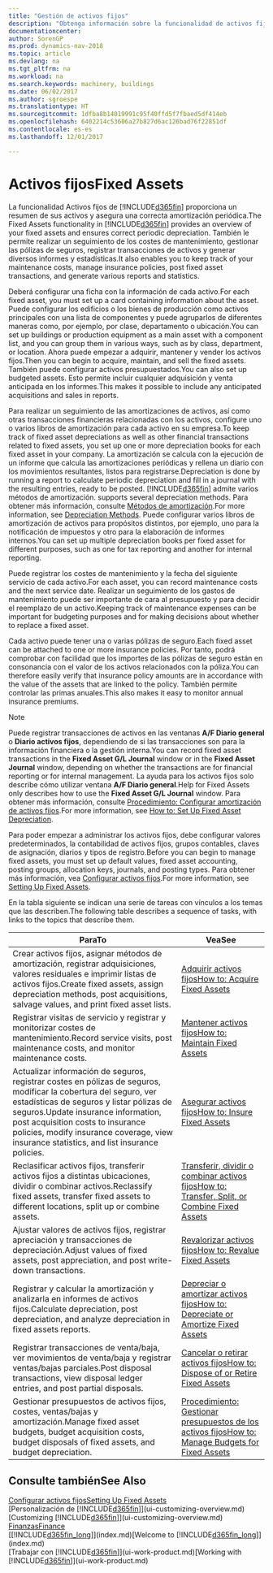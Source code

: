 ```yaml
---
title: "Gestión de activos fijos"
description: "Obtenga información sobre la funcionalidad de activos fijos en Dynamics NAV y obtenga un resumen de cómo trabajar con activos fijos."
documentationcenter: 
author: SorenGP
ms.prod: dynamics-nav-2018
ms.topic: article
ms.devlang: na
ms.tgt_pltfrm: na
ms.workload: na
ms.search.keywords: machinery, buildings
ms.date: 06/02/2017
ms.author: sgroespe
ms.translationtype: HT
ms.sourcegitcommit: 1dfba8b14019991c95f40ffd5f7fbaed5df414eb
ms.openlocfilehash: 6402214c53606a27b827d6ac126bad76f22851df
ms.contentlocale: es-es
ms.lasthandoff: 12/01/2017

---
```

# <a name="fixed-assets"></a><span data-ttu-id="c2e8f-103">Activos fijos</span><span class="sxs-lookup"><span data-stu-id="c2e8f-103">Fixed Assets</span></span>
<span data-ttu-id="c2e8f-104">La funcionalidad Activos fijos de [!INCLUDE[d365fin](includes/d365fin_md.md)] proporciona un resumen de sus activos y asegura una correcta amortización periódica.</span><span class="sxs-lookup"><span data-stu-id="c2e8f-104">The Fixed Assets functionality in [!INCLUDE[d365fin](includes/d365fin_md.md)] provides an overview of your fixed assets and ensures correct periodic depreciation.</span></span> <span data-ttu-id="c2e8f-105">También le permite realizar un seguimiento de los costes de mantenimiento, gestionar las pólizas de seguros, registrar transacciones de activos y generar diversos informes y estadísticas.</span><span class="sxs-lookup"><span data-stu-id="c2e8f-105">It also enables you to keep track of your maintenance costs, manage insurance policies, post fixed asset transactions, and generate various reports and statistics.</span></span>

<span data-ttu-id="c2e8f-106">Deberá configurar una ficha con la información de cada activo.</span><span class="sxs-lookup"><span data-stu-id="c2e8f-106">For each fixed asset, you must set up a card containing information about the asset.</span></span> <span data-ttu-id="c2e8f-107">Puede configurar los edificios o los bienes de producción como activos principales con una lista de componentes y puede agruparlos de diferentes maneras como, por ejemplo, por clase, departamento o ubicación.</span><span class="sxs-lookup"><span data-stu-id="c2e8f-107">You can set up buildings or production equipment as a main asset with a component list, and you can group them in various ways, such as by class, department, or location.</span></span> <span data-ttu-id="c2e8f-108">Ahora puede empezar a adquirir, mantener y vender los activos fijos.</span><span class="sxs-lookup"><span data-stu-id="c2e8f-108">Then you can begin to acquire, maintain, and sell the fixed assets.</span></span> <span data-ttu-id="c2e8f-109">También puede configurar activos presupuestados.</span><span class="sxs-lookup"><span data-stu-id="c2e8f-109">You can also set up budgeted assets.</span></span> <span data-ttu-id="c2e8f-110">Esto permite incluir cualquier adquisición y venta anticipada en los informes.</span><span class="sxs-lookup"><span data-stu-id="c2e8f-110">This makes it possible to include any anticipated acquisitions and sales in reports.</span></span>

<span data-ttu-id="c2e8f-111">Para realizar un seguimiento de las amortizaciones de activos, así como otras transacciones financieras relacionadas con los activos, configure uno o varios libros de amortización para cada activo en su empresa.</span><span class="sxs-lookup"><span data-stu-id="c2e8f-111">To keep track of fixed asset depreciations as well as other financial transactions related to fixed assets, you set up one or more depreciation books for each fixed asset in your company.</span></span> <span data-ttu-id="c2e8f-112">La amortización se calcula con la ejecución de un informe que calcula las amortizaciones periódicas y rellena un diario con los movimientos resultantes, listos para registrarse.</span><span class="sxs-lookup"><span data-stu-id="c2e8f-112">Depreciation is done by running a report to calculate periodic depreciation and fill in a journal with the resulting entries, ready to be posted.</span></span> [!INCLUDE[d365fin](includes/d365fin_md.md)]<span data-ttu-id="c2e8f-113"> admite varios métodos de amortización.</span><span class="sxs-lookup"><span data-stu-id="c2e8f-113"> supports several depreciation methods.</span></span> <span data-ttu-id="c2e8f-114">Para obtener más información, consulte [Métodos de amortización](fa-depreciation-methods.md).</span><span class="sxs-lookup"><span data-stu-id="c2e8f-114">For more information, see [Depreciation Methods](fa-depreciation-methods.md).</span></span> <span data-ttu-id="c2e8f-115">Puede configurar varios libros de amortización de activos para propósitos distintos, por ejemplo, uno para la notificación de impuestos y otro para la elaboración de informes internos.</span><span class="sxs-lookup"><span data-stu-id="c2e8f-115">You can set up multiple depreciation books per fixed asset for different purposes, such as one for tax reporting and another for internal reporting.</span></span>

<span data-ttu-id="c2e8f-116">Puede registrar los costes de mantenimiento y la fecha del siguiente servicio de cada activo.</span><span class="sxs-lookup"><span data-stu-id="c2e8f-116">For each asset, you can record maintenance costs and the next service date.</span></span> <span data-ttu-id="c2e8f-117">Realizar un seguimiento de los gastos de mantenimiento puede ser importante de cara al presupuesto y para decidir el reemplazo de un activo.</span><span class="sxs-lookup"><span data-stu-id="c2e8f-117">Keeping track of maintenance expenses can be important for budgeting purposes and for making decisions about whether to replace a fixed asset.</span></span>

<span data-ttu-id="c2e8f-118">Cada activo puede tener una o varias pólizas de seguro.</span><span class="sxs-lookup"><span data-stu-id="c2e8f-118">Each fixed asset can be attached to one or more insurance policies.</span></span> <span data-ttu-id="c2e8f-119">Por tanto, podrá comprobar con facilidad que los importes de las pólizas de seguro están en consonancia con el valor de los activos relacionados con la póliza.</span><span class="sxs-lookup"><span data-stu-id="c2e8f-119">You can therefore easily verify that insurance policy amounts are in accordance with the value of the assets that are linked to the policy.</span></span> <span data-ttu-id="c2e8f-120">También permite controlar las primas anuales.</span><span class="sxs-lookup"><span data-stu-id="c2e8f-120">This also makes it easy to monitor annual insurance premiums.</span></span>

> [!NOTE]  
>   <span data-ttu-id="c2e8f-121">Puede registrar transacciones de activos en las ventanas **A/F Diario general** o **Diario activos fijos**, dependiendo de si las transacciones son para la información financiera o la gestión interna.</span><span class="sxs-lookup"><span data-stu-id="c2e8f-121">You can record fixed asset transactions in the **Fixed Asset G/L Journal** window or in the **Fixed Asset Journal** window, depending on whether the transactions are for financial reporting or for internal management.</span></span> <span data-ttu-id="c2e8f-122">La ayuda para los activos fijos solo describe cómo utilizar ventana **A/F Diario general**.</span><span class="sxs-lookup"><span data-stu-id="c2e8f-122">Help for Fixed Assets only describes how to use the **Fixed Asset G/L Journal** window.</span></span> <span data-ttu-id="c2e8f-123">Para obtener más información, consulte [Procedimiento: Configurar amortización de activos fijos](fa-how-setup-depreciation.md).</span><span class="sxs-lookup"><span data-stu-id="c2e8f-123">For more information, see [How to: Set Up Fixed Asset Depreciation](fa-how-setup-depreciation.md).</span></span>

<span data-ttu-id="c2e8f-124">Para poder empezar a administrar los activos fijos, debe configurar valores predeterminados, la contabilidad de activos fijos, grupos contables, claves de asignación, diarios y tipos de registro.</span><span class="sxs-lookup"><span data-stu-id="c2e8f-124">Before you can begin to manage fixed assets, you must set up default values, fixed asset accounting, posting groups, allocation keys, journals, and posting types.</span></span> <span data-ttu-id="c2e8f-125">Para obtener más información, vea [Configurar activos fijos](fa-setup.md).</span><span class="sxs-lookup"><span data-stu-id="c2e8f-125">For more information, see [Setting Up Fixed Assets](fa-setup.md).</span></span>

<span data-ttu-id="c2e8f-126">En la tabla siguiente se indican una serie de tareas con vínculos a los temas que las describen.</span><span class="sxs-lookup"><span data-stu-id="c2e8f-126">The following table describes a sequence of tasks, with links to the topics that describe them.</span></span>

| <span data-ttu-id="c2e8f-127">Para</span><span class="sxs-lookup"><span data-stu-id="c2e8f-127">To</span></span> | <span data-ttu-id="c2e8f-128">Vea</span><span class="sxs-lookup"><span data-stu-id="c2e8f-128">See</span></span> |
| --- | --- |
| <span data-ttu-id="c2e8f-129">Crear activos fijos, asignar métodos de amortización, registrar adquisiciones, valores residuales e imprimir listas de activos fijos.</span><span class="sxs-lookup"><span data-stu-id="c2e8f-129">Create fixed assets, assign depreciation methods, post acquisitions, salvage values, and print fixed asset lists.</span></span> |[<span data-ttu-id="c2e8f-130">Adquirir activos fijos</span><span class="sxs-lookup"><span data-stu-id="c2e8f-130">How to: Acquire Fixed Assets</span></span>](fa-how-acquire.md) |
| <span data-ttu-id="c2e8f-131">Registrar visitas de servicio y registrar y monitorizar costes de mantenimiento.</span><span class="sxs-lookup"><span data-stu-id="c2e8f-131">Record service visits, post maintenance costs, and monitor maintenance costs.</span></span> |[<span data-ttu-id="c2e8f-132">Mantener activos fijos</span><span class="sxs-lookup"><span data-stu-id="c2e8f-132">How to: Maintain Fixed Assets</span></span>](fa-how-maintain.md) |
| <span data-ttu-id="c2e8f-133">Actualizar información de seguros, registrar costes en pólizas de seguros, modificar la cobertura del seguro, ver estadísticas de seguros y listar pólizas de seguros.</span><span class="sxs-lookup"><span data-stu-id="c2e8f-133">Update insurance information, post acquisition costs to insurance policies, modify insurance coverage, view insurance statistics, and list insurance policies.</span></span> |[<span data-ttu-id="c2e8f-134">Asegurar activos fijos</span><span class="sxs-lookup"><span data-stu-id="c2e8f-134">How to: Insure Fixed Assets</span></span>](fa-how-insure.md) |
| <span data-ttu-id="c2e8f-135">Reclasificar activos fijos, transferir activos fijos a distintas ubicaciones, dividir o combinar activos.</span><span class="sxs-lookup"><span data-stu-id="c2e8f-135">Reclassify fixed assets, transfer fixed assets to different locations, split up or combine assets.</span></span> |[<span data-ttu-id="c2e8f-136">Transferir, dividir o combinar activos fijos</span><span class="sxs-lookup"><span data-stu-id="c2e8f-136">How to: Transfer, Split, or Combine Fixed Assets</span></span>](fa-how-trans-split-combine.md) |
| <span data-ttu-id="c2e8f-137">Ajustar valores de activos fijos, registrar apreciación y transacciones de depreciación.</span><span class="sxs-lookup"><span data-stu-id="c2e8f-137">Adjust values of fixed assets, post appreciation, and post write-down transactions.</span></span> |[<span data-ttu-id="c2e8f-138">Revalorizar activos fijos</span><span class="sxs-lookup"><span data-stu-id="c2e8f-138">How to: Revalue Fixed Assets</span></span>](fa-how-revalue.md) |
| <span data-ttu-id="c2e8f-139">Registrar y calcular la amortización y analizarla en informes de activos fijos.</span><span class="sxs-lookup"><span data-stu-id="c2e8f-139">Calculate depreciation, post depreciation, and  analyze depreciation in fixed assets reports.</span></span> |[<span data-ttu-id="c2e8f-140">Depreciar o amortizar activos fijos</span><span class="sxs-lookup"><span data-stu-id="c2e8f-140">How to: Depreciate or Amortize Fixed Assets</span></span>](fa-how-depreciate-amortize.md) |
| <span data-ttu-id="c2e8f-141">Registrar transacciones de venta/baja, ver movimientos de venta/baja y registrar ventas/bajas parciales.</span><span class="sxs-lookup"><span data-stu-id="c2e8f-141">Post disposal transactions, view disposal ledger entries, and post partial disposals.</span></span> |[<span data-ttu-id="c2e8f-142">Cancelar o retirar activos fijos</span><span class="sxs-lookup"><span data-stu-id="c2e8f-142">How to: Dispose of or Retire Fixed Assets</span></span>](fa-how-dispose-retire.md) |
| <span data-ttu-id="c2e8f-143">Gestionar presupuestos de activos fijos, costes, ventas/bajas y amortización.</span><span class="sxs-lookup"><span data-stu-id="c2e8f-143">Manage fixed asset budgets, budget acquisition costs, budget disposals of fixed assets, and budget depreciation.</span></span> |[<span data-ttu-id="c2e8f-144">Procedimiento: Gestionar presupuestos de los activos fijos</span><span class="sxs-lookup"><span data-stu-id="c2e8f-144">How to: Manage Budgets for Fixed Assets</span></span>](fa-how-manage-budgets.md) |

## <a name="see-also"></a><span data-ttu-id="c2e8f-145">Consulte también</span><span class="sxs-lookup"><span data-stu-id="c2e8f-145">See Also</span></span>
[<span data-ttu-id="c2e8f-146">Configurar activos fijos</span><span class="sxs-lookup"><span data-stu-id="c2e8f-146">Setting Up Fixed Assets</span></span>](fa-setup.md)  
<span data-ttu-id="c2e8f-147">[Personalización de [!INCLUDE[d365fin](includes/d365fin_md.md)]](ui-customizing-overview.md)</span><span class="sxs-lookup"><span data-stu-id="c2e8f-147">[Customizing [!INCLUDE[d365fin](includes/d365fin_md.md)]](ui-customizing-overview.md)</span></span>  
[<span data-ttu-id="c2e8f-148">Finanzas</span><span class="sxs-lookup"><span data-stu-id="c2e8f-148">Finance</span></span>](finance.md)  
<span data-ttu-id="c2e8f-149">[[!INCLUDE[d365fin_long](includes/d365fin_long_md.md)]](index.md)</span><span class="sxs-lookup"><span data-stu-id="c2e8f-149">[Welcome to [!INCLUDE[d365fin_long](includes/d365fin_long_md.md)]](index.md)</span></span>  
<span data-ttu-id="c2e8f-150">[Trabajar con [!INCLUDE[d365fin](includes/d365fin_md.md)]](ui-work-product.md)</span><span class="sxs-lookup"><span data-stu-id="c2e8f-150">[Working with [!INCLUDE[d365fin](includes/d365fin_md.md)]](ui-work-product.md)</span></span>

